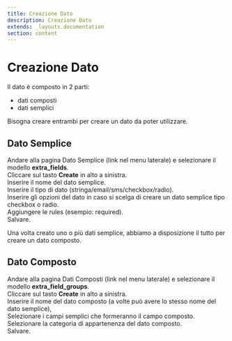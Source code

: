 ```yaml
---
title: Creazione Dato
description: Creazione Dato
extends: _layouts.documentation
section: content
---
```

# Creazione Dato

Il dato è composto in 2 parti:  
- dati composti  
- dati semplici  

Bisogna creare entrambi per creare un dato da poter utilizzare.   

## Dato Semplice

Andare alla pagina Dato Semplice (link nel menu laterale) e selezionare il modello **extra_fields**.  
Cliccare sul tasto **Create** in alto a sinistra.  
Inserire il nome del dato semplice.  
Inserire il tipo di dato (stringa/email/sms/checkbox/radio).  
Inserire gli opzioni del dato in caso si scelga di creare un dato semplice tipo checkbox o radio.  
Aggiungere le rules (esempio: required).  
Salvare.

Una volta creato uno o più dati semplice, abbiamo a disposizione il tutto per creare un dato composto.  

## Dato Composto

Andare alla pagina Dati Composti (link nel menu laterale) e selezionare il modello **extra_field_groups**.  
Cliccare sul tasto **Create** in alto a sinistra.  
Inserire il nome del dato composto (a volte può avere lo stesso nome del dato semplice),  
Selezionare i campi semplici che formeranno il campo composto.  
Selezionare la categoria di appartenenza del dato composto.  
Salvare.